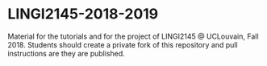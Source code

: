 # LINGI2145-2018-2019
Material for the tutorials and for the project of LINGI2145 @ UCLouvain, Fall 2018. Students should create a private fork of this repository and pull instructions are they are published.
